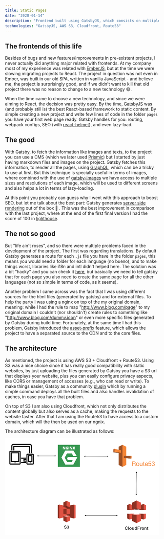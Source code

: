```yaml
---
title: Static Pages
date: "2020-01-14"
description: "Frontend built using GatsbyJS, which consists on multiple pages of countries and the respective cities, where we can find photos and descriptions of them. It's mostly focused on boosting SEO while allowing quick editing and deployment. In terms of hosting, uses AWS S3 + Cloudfront + Route53."
technologies: "GatsbyJS, AWS S3, Cloudfront, Route53"
---
```


## The frontends of this life

Besides of bugs and new features/improvements in pre-existent projects, I never actually did anything major related with frontends. At my company most of my experience was related with [EmberJS](https://emberjs.com/), but at the time we were slowing migrating projects to React. The project in question was not even in Ember, was built in our old SPA, written in vanilla JavaScript - and believe me, the project is surprisingly good, and if we didn't want to kill that old project there was no reason to change to a new technology 😄.

When the time came to choose a new technology, and since we were aiming to React, the decision was pretty easy. By the time, [GatsbyJS](https://www.gatsbyjs.com/) was (and probably still is) the best React-based framework to static content. By simple creating a new project and write few lines of code in the folder `pages` you have your first web page ready. Gatsby handles for you: routing, webpack configs, SEO (with [react-helmet](https://github.com/nfl/react-helmet)), and even lazy-load.

## The good

With Gatsby, to fetch the information like images and texts, to the project you can use a CMS (which we later used [Prismic](https://prismic.io/)) but I started by just having markdown files and images on the project. Gatsby fetches this information, to render all the pages, using [GraphQL](https://www.gatsbyjs.com/docs/graphql/), which can be a tricky to use at first. But this technique is specially useful in terms of images, where combined with the use of [gatsby-images](https://www.gatsbyjs.com/plugins/gatsby-image/) we have access to multiple sizes and resolutions of each image, which will be used to different screens and also helps a lot in terms of lazy-loading.

At this point you probably can guess why I went with this approach to boost SEO, but let me talk about the best part: Gatsby generates [server side rendering](https://www.gatsbyjs.com/docs/glossary/server-side-rendering/) out of the box 🤯 . This was the best improvement in comparison with the last project, where at the end of the first final version I had the score of 100 in [lighthouse](https://developers.google.com/web/tools/lighthouse).

## The not so good

But "life ain't roses", and so there were multiple problems faced in the development of the project. The first was regarding translations. By default Gatsby generates a route for each `.js` file you have in the folder `pages`, this means you would need a folder for each language (no bueno), and to make things worst, libraries like i18n and intl didn't helped here. The solution was a bit "hacky" and you can check it [here](https://medium.com/significa/i18n-with-gatsby-528607b4da81), but basically we need to tell gatsby that for each page you also need to create the same page for all the other languages (not so simple in terms of code, as it seems).

Another problem I came across was the fact that I was using different sources for the html files (generated by gatsby) and for external files. To help the party I was using a nginx on top of the my original domain, meaning: while I had the rule to map "http://www.blog.com/page" to my original domain I couldn't (nor shouldn't) create rules to something like "http://www.blog.com/dummy.icon" or even more specific files generated by Gatsby during build time. Fortunately, at the same time I had this problem, Gatsby introduced the [asset-prefix](https://www.gatsbyjs.com/docs/asset-prefix/) feature, which allows the project to have a separated source to the CDN and to the core files.

## The architecture

As mentioned, the project is using AWS S3 + Cloudfront + Route53. Using S3 was a nice choice since it has really good compatibility with static websites, by just uploading the files generated by Gatsby you have a S3 url that displays your website, plus you can easily configure privacy aspects, like CORS or management of accesses (e.g., who can read or write). To make things easier, Gatsby as a community [plugin](https://www.gatsbyjs.com/plugins/gatsby-plugin-s3/) which by running a simple command deploys all the built files and also handles invalidation of caches, in case you have that problem.

On top of S3 I am also using Cloudfront, which not only distributes the content globally but also serves as a cache, making the requests to the website faster. After that I am using the Route53 to have access to a custom domain, which will the then be used on our ngnix.

The architecture diagram can be illustrated as follows:


![Architecture](./architecture.png)
